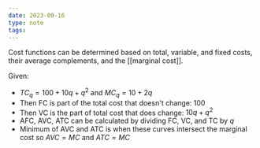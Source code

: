 ```yaml
---
date: 2023-09-16
type: note
tags: 
---
```


Cost functions can be determined based on total, variable, and fixed costs, their average complements, and the [[marginal cost]].

Given:
- $TC_{q} = 100 + 10q + q^2$ and $MC_{q} = 10 + 2q$
- Then FC is part of the total cost that doesn't change: $100$
- Then VC is the part of total cost that does change: $10q + q^2$
- AFC, AVC, ATC can be calculated by dividing FC, VC, and TC by $q$
- Minimum of AVC and ATC is when these curves intersect the marginal cost so $AVC = MC \text{ and } ATC = MC$
